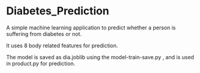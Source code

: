 # Diabetes_Prediction
A simple machine learning application to predict whether a person is suffering from diabetes or not.

It uses 8 body related features for prediction.

The model is saved as dia.joblib using the model-train-save.py , and is used in product.py for prediction.


